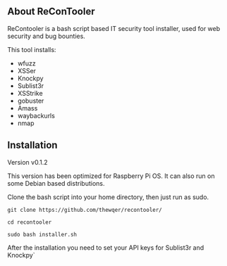 ## About ReConTooler

ReContooler is a bash script based IT security tool installer, used for web security and bug bounties.

This tool installs:  
* wfuzz
* XSSer
* Knockpy
* Sublist3r
* XSStrike
* gobuster
* Amass
* waybackurls
* nmap

## Installation

Version v0.1.2

This version has been optimized for Raspberry Pi OS. It can also run on some Debian based distributions.

Clone the bash script into your home directory, then just run as sudo.

`git clone https://github.com/thewqer/recontooler/ `

`cd recontooler`

`sudo bash installer.sh`

After the installation you need to set your API keys for Sublist3r and Knockpy`
